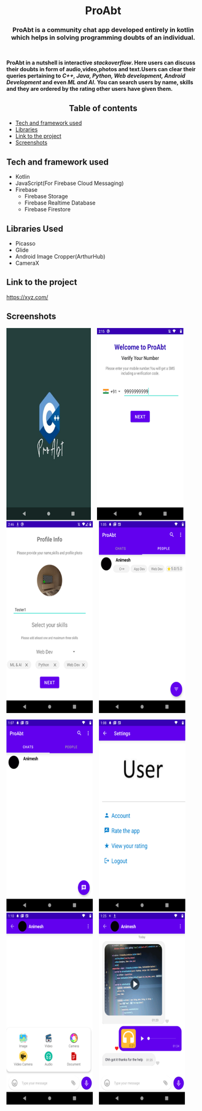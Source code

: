 <h1 align="center">ProAbt</h1>
<h3 align="center">ProAbt is a community chat app developed entirely in kotlin which helps in solving programming doubts of an individual.</h3>

<br>
<p><b>ProAbt in a nutshell is interactive <i>stackoverflow</i>. Here users can discuss their doubts in form of audio,video,photos and text.Users can clear their queries 
 pertaining to <i>C++, Java, Python, Web development, Android Development</i> and even <i>ML and AI.</i> You can search users by name, skills
and they are ordered by the rating other users have given them.
 <br/></b></p>

<h2 align="center">Table of contents </h2>

* <a href="#tech-and-framework-used">Tech and framework used </a>
* <a href="#libraries-used">Libraries</a>
* <a href="#link-to-the-project ">Link to the project  </a>
* <a href="#screenshots">Screenshots </a>

 ## Tech and framework used
* Kotlin
* JavaScript(For Firebase Cloud Messaging)
* Firebase
   * Firebase Storage
   * Firebase Realtime Database
   * Firebase Firestore

## Libraries Used
* Picasso
* Glide
* Android Image Cropper(ArthurHub)
* CameraX


## Link to the project 

https://xyz.com/

## Screenshots
<p float="left">
<img src="App Screenshots/1.png" width="220" height="500"/>
&nbsp;&nbsp;
<img src="App Screenshots/2.png" width="225" height="500"/>
&nbsp;&nbsp;
<img src="App Screenshots/3.png" width="225" height="500"/>
&nbsp;&nbsp;
<img src="App Screenshots/4.png" width="225" height="500"/>
 <br/>
 </p>

<p float="left">
<img src="App Screenshots/5.png" width="225" height="500"/>
&nbsp;&nbsp;
<img src="App Screenshots/6.png" width="225" height="500"/>
&nbsp;&nbsp;
<img src="App Screenshots/7.png" width="225" height="500"/>
&nbsp;&nbsp;
<img src="App Screenshots/8.png" width="224" height="500"/>
 <br/>
 </p>




